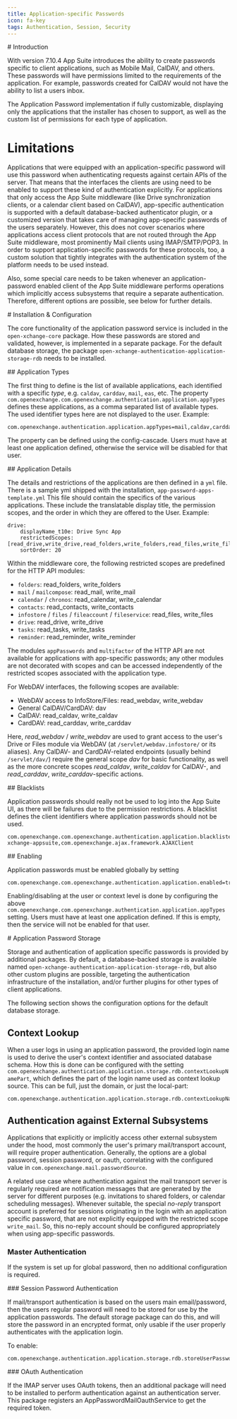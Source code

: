 ```yaml
---
title: Application-specific Passwords
icon: fa-key
tags: Authentication, Session, Security
---
```


# Introduction

With version 7.10.4 App Suite introduces the ability to create passwords specific to client applications, such as Mobile Mail, CalDAV, and others. These passwords will have permissions limited to the requirements of the application. For example, passwords created for CalDAV would not have the ability to list a users inbox.

The Application Password implementation if fully customizable, displaying only the applications that the installer has chosen to support, as well as the custom list of permissions for each type of application.

# Limitations

Applications that were equipped with an application-specific password will use this password when authenticating requests against certain APIs of the server. That means that the interfaces the clients are using need to be enabled to support these kind of authentication explicitly. For applications that only access the App Suite middleware (like Drive synchronization clients, or a calendar client based on CalDAV), app-specific authentication is supported with a default database-backed authenticator plugin, or a customized version that takes care of managing app-specific passwords of the users separately. However, this does not cover scenarios where applications access client protocols that are not routed through the App Suite middleware, most prominently Mail clients using IMAP/SMTP/POP3. In order to support application-specific passwords for these protocols, too, a custom solution that tightly integrates with the authentication system of the platform needs to be used instead.  

Also, some special care needs to be taken whenever an application-password enabled client of the App Suite middleware performs operations which implicitly access subsystems that require a separate authentication. Therefore, different options are possible, see below for further details.  

# Installation & Configuration

The core functionality of the application password service is included in the `open-xchange-core` package. How these passwords are stored and validated, however, is implemented in a separate package. For the default database storage, the package `open-xchange-authentication-application-storage-rdb` needs to be installed.


## Application Types

The first thing to define is the list of available applications, each identified with a specific *type*, e.g. ``caldav``, ``carddav``, ``mail``, ``eas``, etc. The property ``com.openexchange.com.openexchange.authentication.application.appTypes`` defines these applications, as a comma separated list of available types. The used identifier types here are not displayed to the user. Example:

```
com.openexchange.authentication.application.appTypes=mail,caldav,carddav,drive,dav,eas
```

The property can be defined using the config-cascade. Users must have at least one application defined, otherwise the service will be disabled for that user.

## Application Details

The details and restrictions of the applications are then defined in a ``yml`` file. There is a sample yml shipped with the installation, `app-password-apps-template.yml` This file should contain the specifics of the various applications. These include the translatable display title, the permission scopes, and the order in which they are offered to the User. Example:

```
drive:
    displayName_t10e: Drive Sync App
    restrictedScopes: [read_drive,write_drive,read_folders,write_folders,read_files,write_files]
    sortOrder: 20
```

Within the middleware core, the following restricted scopes are predefined for the HTTP API modules:

- ``folders``: read_folders, write_folders
- ``mail`` / ``mailcompose``: read_mail, write_mail
- ``calendar`` / ``chronos``: read_calendar, write_calendar
- ``contacts``: read_contacts, write_contacts
- ``infostore`` / ``files`` / ``fileaccount`` / ``fileservice``: read_files, write_files
- ``drive``: read_drive, write_drive
- ``tasks``: read_tasks, write_tasks
- ``reminder``: read_reminder, write_reminder

The modules ``appPasswords`` and ``multifactor`` of the HTTP API are not available for applications with app-specific passwords; any other modules are not decorated with scopes and can be accessed independently of the restricted scopes associated with the application type.

For WebDAV interfaces, the following scopes are available:

- WebDAV access to InfoStore/Files: read_webdav, write_webdav
- General CalDAV/CardDAV: dav
- CalDAV: read_caldav, write_caldav
- CardDAV: read_carddav, write_carddav

Here, *read_webdav* / *write_webdav* are used to grant access to the user's Drive or Files module via WebDAV (at ``/servlet/webdav.infostore/`` or its aliases). Any CalDAV- and CardDAV-related endpoints (usually behind ``/servlet/dav/``) require the general scope *dav* for basic functionality, as well as the more concrete scopes *read_caldav*, *write_caldav* for CalDAV-, and *read_carddav*, *write_carddav*-specific actions.


## Blacklists

Application passwords should really not be used to log into the App Suite UI, as there will be failures due to the permission restrictions. A blacklist defines the client identifiers where application passwords should not be used.

```
com.openexchange.com.openexchange.authentication.application.blacklistedClients=open-xchange-appsuite,com.openexchange.ajax.framework.AJAXClient
```

## Enabling

Application passwords must be enabled globally by setting

```
com.openexchange.com.openexchange.authentication.application.enabled=true
```

Enabling/disabling at the user or context level is done by configuring the above `com.openexchange.com.openexchange.authentication.application.appTypes` setting.  Users must have at least one application defined.  If this is empty, then the service will not be enabled for that user.


# Application Password Storage

Storage and authentication of application specific passwords is provided by additional packages. By default, a database-backed storage is available named `open-xchange-authentication-application-storage-rdb`, but also other custom plugins are possible, targeting the authentication infrastructure of the installation, and/or further plugins for other types of client applications.

The following section shows the configuration options for the default database storage.

## Context Lookup

When a user logs in using an application password, the provided login name is used to derive the user's context identifier and associated database schema. How this is done can be configured with the setting `com.openexchange.authentication.application.storage.rdb.contextLookupNamePart`, which defines the part of the login name used as context lookup source.  This can be full, just the domain, or just the local-part:
```
com.openexchange.authentication.application.storage.rdb.contextLookupNamePart=domain
```

## Authentication against External Subsystems 

Applications that explicitly or implicitly access other external subsystem under the hood, most commonly the user's primary mail/transport account, will require proper authentication. Generally, the options are a global password, session password, or oauth, correlating with the configured value in ``com.openexchange.mail.passwordSource``.

A related use case where authentication against the mail transport server is regularly required are notification messages that are generated by the server for different purposes (e.g. invitations to shared folders, or calendar scheduling messages). Whenever suitable, the special *no-reply* transport account is preferred for sessions originating in the login with an application specific password, that are not explicitly equipped with the restricted scope `write_mail`. So, this no-reply account should be configured appropriately when using app-specific passwords.       

### Master Authentication

If the system is set up for global password, then no additional configuration is required.

### Session Password Authentication

If mail/transport authentication is based on the users main email/password, then the users regular password will need to be stored for use by the application passwords. The default storage package can do this, and will store the password in an encrypted format, only usable if the user properly authenticates with the application login.

To enable:

```
com.openexchange.authentication.application.storage.rdb.storeUserPassword=true
```

### OAuth Authentication

If the IMAP server uses OAuth tokens, then an additional package will need to be installed to perform authentication against an authentication server. This package registers an AppPasswordMailOauthService to get the required token.
